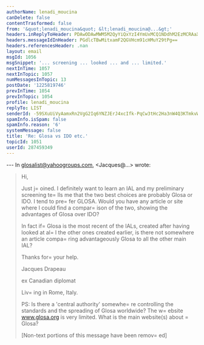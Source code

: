 ```yaml
---
authorName: lenadi_moucina
canDelete: false
contentTrasformed: false
from: '&quot;lenadi_moucina&quot; &lt;lenadi_moucina@...&gt;'
headers.inReplyToHeader: PDAwODAwMWM5M2QyYiQxYzI4YmUxMCQ1NDdhM2EzMCRAaXQ+
headers.messageIdInHeader: PGdlcTBwMitxamF2QGVHcm91cHMuY29tPg==
headers.referencesHeader: .nan
layout: email
msgId: 1056
msgSnippet: '... screening ... looked ... and ... limited.'
nextInTime: 1057
nextInTopic: 1057
numMessagesInTopic: 13
postDate: '1225819746'
prevInTime: 1054
prevInTopic: 1054
profile: lenadi_moucina
replyTo: LIST
senderId: -59SXuUiVyAamxRn2VgG2Iq6YNZJErJ4xcIfk-PqCw3tHc2Ha3nW4Q3KTmkvWNS1pkJ6MhptW6BxCeRHoLSaCRMJLTWl2_Rw_usiey96A5k0
spamInfo.isSpam: false
spamInfo.reason: '6'
systemMessage: false
title: 'Re: Glosa vs IDO etc.'
topicId: 1051
userId: 287459349
---
```


--- In glosalist@yahoogroups.com, <Jacques@...> wrote:
>
> Hi, 
> 
> Just j=
oined. I definitely want to learn an IAL and my preliminary 
screening
> te=
lls me that the two best choices are probably Glosa or IDO. I tend to
> pre=
fer GLOSA. Would you have any article or site where I could find a
> compar=
ison of the two, showing the advantages of Glosa over IDO? 
> 
> In fact if=
 Glosa is the most recent of the IALs, created after having 
looked
> at al=
l the other ones created earlier, is there not somewhere an article
> compa=
ring advantageously Glosa to all the other main IAL?
> 
>  
> 
> Thanks for=
 your help. 
> 
>  
> 
> Jacques Drapeau
> 
> ex Canadian diplomat
> 
> Liv=
ing in Rome, Italy. 
> 
>  
> 
> PS: Is there a 'central authority' somewhe=
re controlling the standards 
and
> the spreading of Glosa worldwide? The w=
ebsite www.glosa.org is very 
limited.
> What is the main website(s) about =
Glosa?
> 
>  
> 
> 
> 
> [Non-text portions of this message have been remov=
ed]
>



